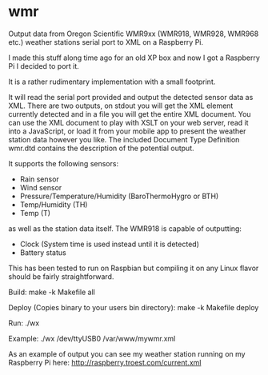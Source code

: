 wmr
===

Output data from Oregon Scientific WMR9xx (WMR918, WMR928, WMR968 etc.) weather stations serial port to XML on a Raspberry Pi.

I made this stuff along time ago for an old XP box and now I got a Raspberry Pi I decided to port it.

It is a rather rudimentary implementation with a small footprint.

It will read the serial port provided and output the detected sensor data as XML. There are two outputs, on stdout you will get the XML element currently detected and in a file you will get the entire XML document.
You can use the XML document to play with XSLT on your web server, read it into a JavaScript, or load it from your mobile app to present the weather station data however you like.
The included Document Type Definition wmr.dtd contains the description of the potential output.

It supports the following sensors:
- Rain sensor
- Wind sensor
- Pressure/Temperature/Humidity (BaroThermoHygro or BTH)
- Temp/Humidity (TH)
- Temp (T)

as well as the station data itself. The WMR918 is capable of outputting:
- Clock (System time is used instead until it is detected)
- Battery status


This has been tested to run on Raspbian but compiling it on any Linux flavor should be fairly straightforward.

Build:
  make -k Makefile all
  
Deploy (Copies binary to your users bin directory):
  make -k Makefile deploy
  
Run:
  ./wx <serial port> <output file>
  
Example:
    ./wx /dev/ttyUSB0 /var/www/mywmr.xml

As an example of output you can see my weather station running on my Raspberry Pi here: http://raspberry.troest.com/current.xml
  
